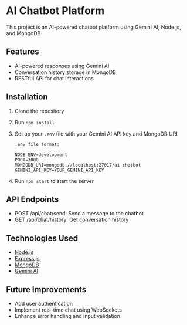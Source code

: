 # AI Chatbot Platform

This project is an AI-powered chatbot platform using Gemini AI, Node.js, and MongoDB.

## Features

- AI-powered responses using Gemini AI
- Conversation history storage in MongoDB
- RESTful API for chat interactions

## Installation

1. Clone the repository
2. Run `npm install`
3. Set up your `.env` file with your Gemini AI API key and MongoDB URI
    
    `.env file format:`
    ```
    NODE_ENV=development
    PORT=3000
    MONGODB_URI=mongodb://localhost:27017/ai-chatbot
    GEMINI_API_KEY=YOUR_GEMINI_API_KEY
    ```
4. Run `npm start` to start the server

## API Endpoints

- POST /api/chat/send: Send a message to the chatbot
- GET /api/chat/history: Get conversation history

## Technologies Used

- [Node.js](https://nodejs.org/en/learn/getting-started/introduction-to-nodejs)
- [Express.js](https://expressjs.com/en/starter/installing.html)
- [MongoDB](https://www.mongodb.com/docs/)
- [Gemini AI](https://ai.google.dev/gemini-api/docs)

## Future Improvements

- Add user authentication
- Implement real-time chat using WebSockets
- Enhance error handling and input validation